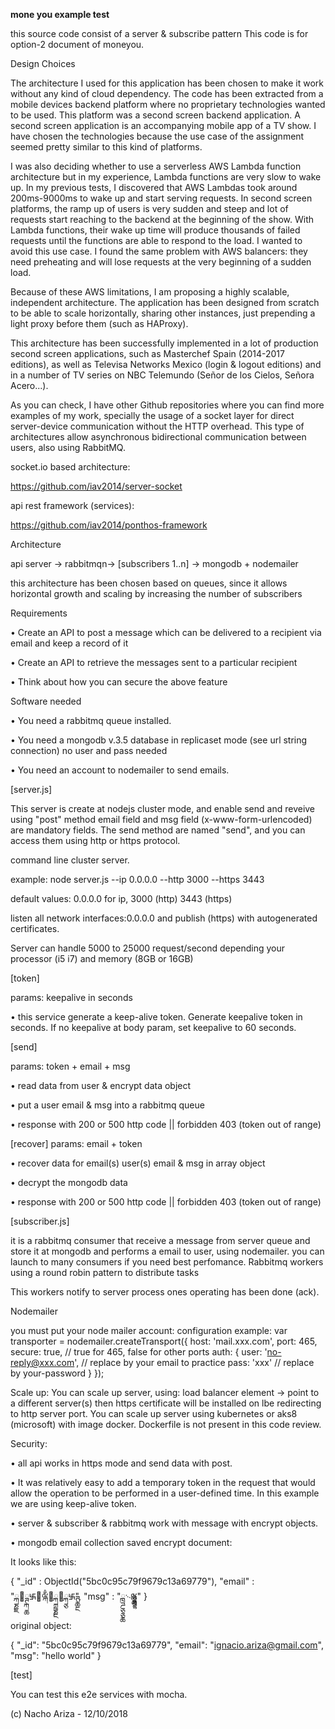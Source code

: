 **mone you example test**

this source code consist of a  server & subscribe pattern
This code is for option-2 document of moneyou.

Design Choices
 
The architecture I used for this application has been chosen to make it work without any 
kind of cloud dependency. The code has been extracted from a mobile devices backend platform 
where no proprietary technologies wanted to be used. This platform was a second screen 
backend application. A second screen application is an accompanying mobile app of a TV show.
I have chosen the technologies because the use case of the assignment seemed pretty similar 
to this kind of platforms.
 
I was also deciding whether to use a serverless AWS Lambda function architecture but in my 
experience, Lambda functions are very slow to wake up. In my previous tests, I discovered 
that AWS Lambdas took around 200ms-9000ms to wake up and start serving requests. 
In second screen platforms, the ramp up of users is very sudden and steep and lot of requests
start reaching to the backend at the beginning of the show. With Lambda functions, their wake
up time will produce thousands of failed requests until the functions are able to respond to
the load. I wanted to avoid this use case. I found the same problem with AWS balancers: 
they need preheating and will lose requests at the very beginning of a sudden load.
 
Because of these AWS limitations, I am proposing a highly scalable, independent architecture.
The application has been designed from scratch to be able to scale horizontally, 
sharing other instances, just prepending a light proxy before them (such as HAProxy).
 
This architecture has been successfully implemented in a lot of production second screen
applications, such as Masterchef Spain (2014-2017 editions), as well as Televisa Networks 
Mexico (login & logout editions) and in a number of TV series on NBC Telemundo 
(Señor de los Cielos, Señora Acero...).
 
As you can check, I have other Github repositories where you can find more examples 
of my work, specially the usage of a socket layer for direct server-device communication
without the HTTP overhead. This type of architectures allow asynchronous bidirectional
communication between users, also using RabbitMQ.

socket.io based architecture:

https://github.com/iav2014/server-socket

api rest framework (services):

https://github.com/iav2014/ponthos-framework




Architecture

api server -> rabbitmqn-> [subscribers	1..n] -> mongodb + nodemailer					
 
this architecture has been chosen based on queues, 
since it allows horizontal growth and scaling by increasing the number of subscribers

Requirements

• Create an API to post a message which can be delivered to a recipient via
email and keep a record of it

• Create an API to retrieve the messages sent to a particular recipient

• Think about how you can secure the above feature

Software needed

• You need a rabbitmq queue installed.

• You need a mongodb v.3.5 database in replicaset mode (see url string connection) no user and pass needed

• You need an account to nodemailer to send emails.

[server.js]

This server is create at nodejs cluster mode, and enable send and reveive using "post" method 
email field and msg field (x-www-form-urlencoded) are mandatory fields.
The send method are named "send", and you can access them using http or https protocol.

command line cluster server.

example: node server.js --ip 0.0.0.0 --http 3000 --https 3443

default values: 0.0.0.0 for ip, 3000 (http) 3443 (https)

listen all network interfaces:0.0.0.0 and publish (https) with autogenerated certificates.

Server can handle 5000 to 25000 request/second depending your processor (i5 i7) and memory (8GB or 16GB)

[token]

params: keepalive in seconds

• this service generate a keep-alive token. Generate keepalive token in seconds.
If no keepalive at body param, set keepalive to 60 seconds.

[send]

params: token + email + msg

• read data from user & encrypt data object

• put a user email & msg into a rabbitmq queue

• response with 200 or 500 http code || forbidden 403 (token out of range)

[recover]
params: email + token

• recover data for email(s) user(s) email & msg in array object

• decrypt the mongodb data

• response with 200 or 500 http code || forbidden 403 (token out of range)

[subscriber.js]

it is a rabbitmq consumer that receive a message from server queue and store it at mongodb
and performs a email to user, using nodemailer.
you can launch to many consumers if you need best perfomance.
Rabbitmq workers using a round robin pattern to distribute tasks

This workers notify to server process ones operating has been done (ack).

Nodemailer

you must put your node mailer account:
configuration example:
var transporter = nodemailer.createTransport({
		host: 'mail.xxx.com',
		port: 465,
		secure: true, // true for 465, false for other ports
		auth: {
			user: 'no-reply@xxx.com', // replace by your email to practice
			pass: 'xxx' // replace by your-password
		}
	});

Scale up:
You can scale up server, using:
load balancer element -> point to a different server(s)
then https certificate will be installed on lbe redirecting to http server port.
You can scale up server using kubernetes or aks8 (microsoft) with image docker.
Dockerfile is not present in this code review.

Security:

• all api works in https mode and send data with post.

• It was relatively easy to add a temporary token in the request that would allow the operation
to be performed in a user-defined time. 
In this example we are using keep-alive token.

• server & subscriber & rabbitmq work with message with encrypt objects.

• mongodb email collection saved encrypt document:

It looks like this:

{
    "_id" : ObjectId("5bc0c95c79f9679c13a69779"),
    "email" : "ྐྞྗ྘ྚྐྖ࿗྘ྋྐྃ྘ྐྵྞྔ྘ྐྕ࿗ྚྖྔ",
    "msg" : "ྑྜྕྕྖ࿙ྎྖྋྕྜྷ"
}

original object:

{
        "_id": "5bc0c95c79f9679c13a69779",
        "email": "ignacio.ariza@gmail.com",
        "msg": "hello world"
}

[test]

You can test this e2e services with mocha.

(c) Nacho Ariza - 12/10/2018
